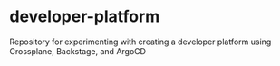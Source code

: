 # developer-platform
Repository for experimenting with creating a developer platform using Crossplane, Backstage, and ArgoCD
